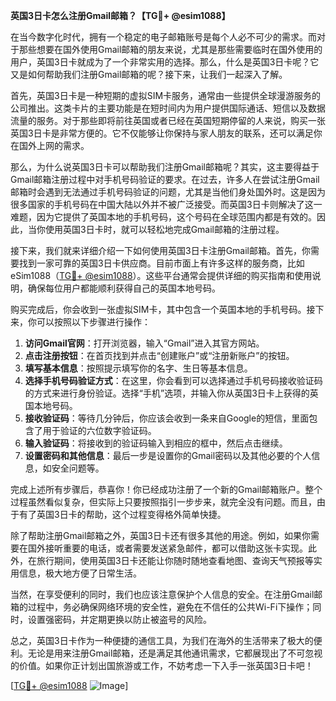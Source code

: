**英国3日卡怎么注册Gmail邮箱？【TG💪+ @esim1088】**

在当今数字化时代，拥有一个稳定的电子邮箱账号是每个人必不可少的需求。而对于那些想要在国外使用Gmail邮箱的朋友来说，尤其是那些需要临时在国外使用的用户，英国3日卡就成为了一个非常实用的选择。那么，什么是英国3日卡呢？它又是如何帮助我们注册Gmail邮箱的呢？接下来，让我们一起深入了解。

首先，英国3日卡是一种短期的虚拟SIM卡服务，通常由一些提供全球漫游服务的公司推出。这类卡片的主要功能是在短时间内为用户提供国际通话、短信以及数据流量的服务。对于那些即将前往英国或者已经在英国短期停留的人来说，购买一张英国3日卡是非常方便的。它不仅能够让你保持与家人朋友的联系，还可以满足你在国外上网的需求。

那么，为什么说英国3日卡可以帮助我们注册Gmail邮箱呢？其实，这主要得益于Gmail邮箱注册过程中对手机号码验证的要求。在过去，许多人在尝试注册Gmail邮箱时会遇到无法通过手机号码验证的问题，尤其是当他们身处国外时。这是因为很多国家的手机号码在中国大陆以外并不被广泛接受。而英国3日卡则解决了这一难题，因为它提供了英国本地的手机号码，这个号码在全球范围内都是有效的。因此，当你使用英国3日卡时，就可以轻松地完成Gmail邮箱的注册过程。

接下来，我们就来详细介绍一下如何使用英国3日卡注册Gmail邮箱。首先，你需要找到一家可靠的英国3日卡供应商。目前市面上有许多这样的服务商，比如eSim1088（[TG💪+ @esim1088](https://t.me/s/esim1088)）。这些平台通常会提供详细的购买指南和使用说明，确保每位用户都能顺利获得自己的英国本地号码。

购买完成后，你会收到一张虚拟SIM卡，其中包含一个英国本地的手机号码。接下来，你可以按照以下步骤进行操作：

1. **访问Gmail官网**：打开浏览器，输入“Gmail”进入其官方网站。
2. **点击注册按钮**：在首页找到并点击“创建账户”或“注册新账户”的按钮。
3. **填写基本信息**：按照提示填写你的名字、生日等基本信息。
4. **选择手机号码验证方式**：在这里，你会看到可以选择通过手机号码接收验证码的方式来进行身份验证。选择“手机”选项，并输入你从英国3日卡上获得的英国本地号码。
5. **接收验证码**：等待几分钟后，你应该会收到一条来自Google的短信，里面包含了用于验证的六位数字验证码。
6. **输入验证码**：将接收到的验证码输入到相应的框中，然后点击继续。
7. **设置密码和其他信息**：最后一步是设置你的Gmail密码以及其他必要的个人信息，如安全问题等。

完成上述所有步骤后，恭喜你！你已经成功注册了一个新的Gmail邮箱账户。整个过程虽然看似复杂，但实际上只要按照指引一步步来，就完全没有问题。而且，由于有了英国3日卡的帮助，这个过程变得格外简单快捷。

除了帮助注册Gmail邮箱之外，英国3日卡还有很多其他的用途。例如，如果你需要在国外接听重要的电话，或者需要发送紧急邮件，都可以借助这张卡实现。此外，在旅行期间，使用英国3日卡还能让你随时随地查看地图、查询天气预报等实用信息，极大地方便了日常生活。

当然，在享受便利的同时，我们也应该注意保护个人信息的安全。在注册Gmail邮箱的过程中，务必确保网络环境的安全性，避免在不信任的公共Wi-Fi下操作；同时，设置强密码，并定期更换以防止被盗号的风险。

总之，英国3日卡作为一种便捷的通信工具，为我们在海外的生活带来了极大的便利。无论是用来注册Gmail邮箱，还是满足其他通讯需求，它都展现出了不可忽视的价值。如果你正计划出国旅游或工作，不妨考虑一下入手一张英国3日卡吧！

[[TG💪+ @esim1088](https://t.me/s/esim1088) ![Image](https://i.postimg.cc/4NQfJmqS/Snipaste-2025-05-13-00-14-12.png)]